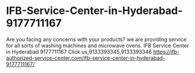 # IFB-Service-Center-in-Hyderabad-9177711167
Are you facing any concerns with your products?  we are providing service for all sorts of washing machines and microwave ovens. IFB Service Center in Hyderabad 9177711167 Click us;9133393345,9133393346  https://ifb-authorized-service-center.com/ifb-service-center-in-hyderabad-9177711167/
